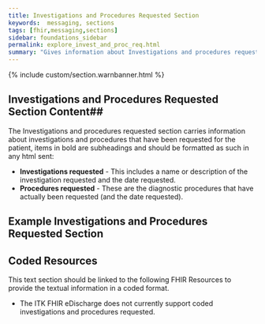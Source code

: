 ```yaml
---
title: Investigations and Procedures Requested Section
keywords:  messaging, sections
tags: [fhir,messaging,sections]
sidebar: foundations_sidebar
permalink: explore_invest_and_proc_req.html
summary: "Gives information about Investigations and procedures requested section"
---
```


{% include custom/section.warnbanner.html %}

## Investigations and Procedures Requested Section Content##
The Investigations and procedures requested section carries information about investigations and procedures that have been requested for the patient, items in bold are subheadings and should be formatted as such in any html sent:

- **Investigations requested** - This includes a name or description of the investigation requested and the date requested.
- **Procedures requested** - These are the diagnostic procedures that have actually been requested (and the date requested).

##  Example Investigations and Procedures Requested Section ##


<script src="https://gist.github.com/unicorn150161/9558b17ac3f46625880757cf54bb031c.js"></script>

## Coded Resources ##

This text section should be linked to the following FHIR Resources to provide the textual information in a coded format.

- The ITK FHIR eDischarge does not currently support coded investigations and procedures requested.








